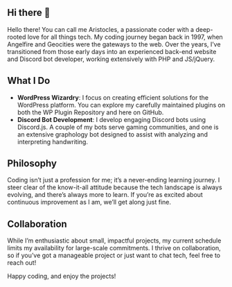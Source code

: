 ## Hi there 👋

Hello there! You can call me Aristocles, a passionate coder with a deep-rooted love for all things tech. My coding journey began back in 1997, when Angelfire and Geocities were the gateways to the web. Over the years, I’ve transitioned from those early days into an experienced back-end website and Discord bot developer, working extensively with PHP and JS/jQuery.

## What I Do

- **WordPress Wizardry**: I focus on creating efficient solutions for the WordPress platform. You can explore my carefully maintained plugins on both the WP Plugin Repository and here on GitHub.
- **Discord Bot Development**: I develop engaging Discord bots using Discord.js. A couple of my bots serve gaming communities, and one is an extensive graphology bot designed to assist with analyzing and interpreting handwriting.

## Philosophy

Coding isn’t just a profession for me; it’s a never-ending learning journey. I steer clear of the know-it-all attitude because the tech landscape is always evolving, and there’s always more to learn. If you’re as excited about continuous improvement as I am, we’ll get along just fine.

## Collaboration

While I’m enthusiastic about small, impactful projects, my current schedule limits my availability for large-scale commitments. I thrive on collaboration, so if you’ve got a manageable project or just want to chat tech, feel free to reach out!

Happy coding, and enjoy the projects!
